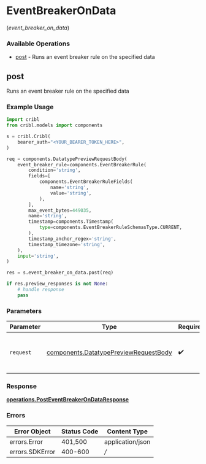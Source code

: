 # EventBreakerOnData
(*event_breaker_on_data*)

### Available Operations

* [post](#post) - Runs an event breaker rule on the specified data

## post

Runs an event breaker rule on the specified data

### Example Usage

```python
import cribl
from cribl.models import components

s = cribl.Cribl(
    bearer_auth="<YOUR_BEARER_TOKEN_HERE>",
)

req = components.DatatypePreviewRequestBody(
    event_breaker_rule=components.EventBreakerRule(
        condition='string',
        fields=[
            components.EventBreakerRuleFields(
                name='string',
                value='string',
            ),
        ],
        max_event_bytes=449035,
        name='string',
        timestamp=components.Timestamp(
            type=components.EventBreakerRuleSchemasType.CURRENT,
        ),
        timestamp_anchor_regex='string',
        timestamp_timezone='string',
    ),
    input='string',
)

res = s.event_breaker_on_data.post(req)

if res.preview_responses is not None:
    # handle response
    pass
```

### Parameters

| Parameter                                                                                      | Type                                                                                           | Required                                                                                       | Description                                                                                    |
| ---------------------------------------------------------------------------------------------- | ---------------------------------------------------------------------------------------------- | ---------------------------------------------------------------------------------------------- | ---------------------------------------------------------------------------------------------- |
| `request`                                                                                      | [components.DatatypePreviewRequestBody](../../models/components/datatypepreviewrequestbody.md) | :heavy_check_mark:                                                                             | The request object to use for the request.                                                     |


### Response

**[operations.PostEventBreakerOnDataResponse](../../models/operations/posteventbreakerondataresponse.md)**
### Errors

| Error Object     | Status Code      | Content Type     |
| ---------------- | ---------------- | ---------------- |
| errors.Error     | 401,500          | application/json |
| errors.SDKError  | 400-600          | */*              |
